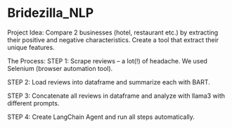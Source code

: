 # Bridezilla_NLP
Project Idea:
Compare 2 businesses (hotel, restaurant etc.)
by extracting their positive and negative characteristics.
Create a tool that extract their unique features. 

The Process:
STEP 1:
Scrape reviews – a lot(!) of headache.
We used Selenium (browser automation tool).

STEP 2:
Load reviews into dataframe and summarize each with BART.

STEP 3:
Concatenate all reviews in dataframe and analyze with llama3 with different prompts.

STEP 4:
Create LangChain Agent and run all steps automatically.


